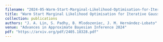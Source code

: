 ```yaml
---
filename: "2024-05-Warm-Start-Marginal-Likelihood-Optimisation-for-Iterative-Gaussian-Processes"
title: "Warm Start Marginal Likelihood Optimisation for Iterative Gaussian Processes"
collection: publications
authors: "J. A. Lin, S. Padhy, B. Mlodozeniec, J. M. Hernández-Lobato"
venue: "Advances in Approximate Bayesian Inference 2024"
pdf: "https://arxiv.org/pdf/2405.18328.pdf"
---
```

